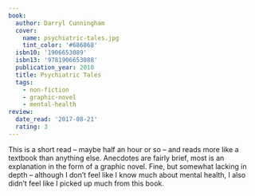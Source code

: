 ```yaml
---
book:
  author: Darryl Cunningham
  cover:
    name: psychiatric-tales.jpg
    tint_color: '#686868'
  isbn10: '1906653089'
  isbn13: '9781906653088'
  publication_year: 2010
  title: Psychiatric Tales
  tags:
    - non-fiction
    - graphic-novel
    - mental-health
review:
  date_read: '2017-08-21'
  rating: 3
---
```


This is a short read – maybe half an hour or so – and reads more like a textbook than anything else. Anecdotes are fairly brief, most is an explanation in the form of a graphic novel. Fine, but somewhat lacking in depth – although I don’t feel like I know much about mental health, I also didn’t feel like I picked up much from this book.